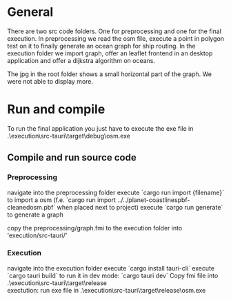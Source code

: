 # General
There are two src code folders. One for preprocessing and one for the final execution.
In preprocessing we read the osm file, execute a point in polygon test on it to finally generate an ocean graph for ship routing.
In the execution folder we import graph, offer an leaflet frontend in an desktop application and offer a dijkstra algorithm on oceans.

The jpg in the root folder shows a small horizontal part of the graph. We were not able to display more.

# Run and compile
To run the final application you just have to execute the exe file in .\execution\src-tauri\target\debug\osm.exe

## Compile and run source code
### Preprocessing
navigate into the preprocessing folder
execute ´cargo run import {filename}´ to import a osm (f.e. ´cargo run import ../../planet-coastlinespbf-cleanedosm.pbf´ when placed next to project)
execute ´cargo run generate´ to generate a graph

copy the preprocessing/graph.fmi to the execution folder into 'execution/src-tauri/'

### Execution
navigate into the execution folder
execute ´cargo install tauri-cli´
execute ´cargo tauri build´
to run it in dev mode: ´cargo tauri dev´
Copy fmi file into .\execution\src-tauri\target\release\
exectution: run exe file in .\execution\src-tauri\target\release\osm.exe